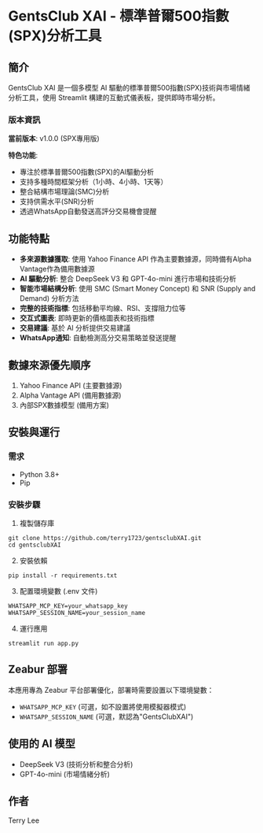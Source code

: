 # GentsClub XAI - 標準普爾500指數(SPX)分析工具

## 簡介

GentsClub XAI 是一個多模型 AI 驅動的標準普爾500指數(SPX)技術與市場情緒分析工具，使用 Streamlit 構建的互動式儀表板，提供即時市場分析。

### 版本資訊

**當前版本**: v1.0.0 (SPX專用版)

**特色功能**:
- 專注於標準普爾500指數(SPX)的AI驅動分析
- 支持多種時間框架分析（1小時、4小時、1天等）
- 整合結構市場理論(SMC)分析
- 支持供需水平(SNR)分析
- 透過WhatsApp自動發送高評分交易機會提醒

## 功能特點

- **多來源數據獲取**: 使用 Yahoo Finance API 作為主要數據源，同時備有Alpha Vantage作為備用數據源
- **AI 驅動分析**: 整合 DeepSeek V3 和 GPT-4o-mini 進行市場和技術分析
- **智能市場結構分析**: 使用 SMC (Smart Money Concept) 和 SNR (Supply and Demand) 分析方法
- **完整的技術指標**: 包括移動平均線、RSI、支撐阻力位等
- **交互式圖表**: 即時更新的價格圖表和技術指標
- **交易建議**: 基於 AI 分析提供交易建議
- **WhatsApp通知**: 自動檢測高分交易策略並發送提醒

## 數據來源優先順序

1. Yahoo Finance API (主要數據源)
2. Alpha Vantage API (備用數據源)
3. 內部SPX數據模型 (備用方案)

## 安裝與運行

### 需求

- Python 3.8+
- Pip

### 安裝步驟

1. 複製儲存庫
```
git clone https://github.com/terry1723/gentsclubXAI.git
cd gentsclubXAI
```

2. 安裝依賴
```
pip install -r requirements.txt
```

3. 配置環境變數 (.env 文件)
```
WHATSAPP_MCP_KEY=your_whatsapp_key
WHATSAPP_SESSION_NAME=your_session_name
```

4. 運行應用
```
streamlit run app.py
```

## Zeabur 部署

本應用專為 Zeabur 平台部署優化，部署時需要設置以下環境變數：
- `WHATSAPP_MCP_KEY` (可選，如不設置將使用模擬器模式)
- `WHATSAPP_SESSION_NAME` (可選，默認為"GentsClubXAI")

## 使用的 AI 模型

- DeepSeek V3 (技術分析和整合分析)
- GPT-4o-mini (市場情緒分析)

## 作者

Terry Lee 